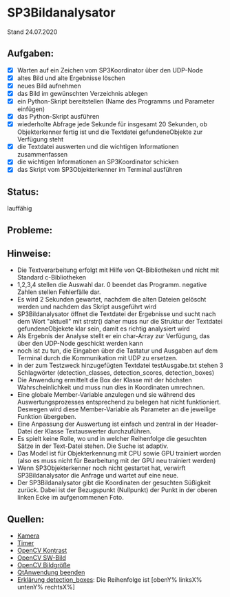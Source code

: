 # SP3Bildanalysator
Stand 24.07.2020

## Aufgaben:
- [x] Warten auf ein Zeichen vom SP3Koordinator über den UDP-Node
- [x] altes Bild und alte Ergebnisse löschen
- [x] neues Bild aufnehmen
- [x] das Bild im gewünschten Verzeichnis ablegen
- [x] ein Python-Skript bereitstellen (Name des Programms und Parameter einfügen)
- [x] das Python-Skript ausführen
- [x] wiederholte Abfrage jede Sekunde für insgesamt 20 Sekunden, ob Objekterkenner fertig ist und die Textdatei gefundeneObjekte zur Verfügung steht
- [x] die Textdatei auswerten und die wichtigen Informationen zusammenfassen
- [x] die wichtigen Informationen an SP3Koordinator schicken
- [x] das Skript vom SP3Objekterkenner im Terminal ausführen

## Status:
lauffähig

## Probleme:

## Hinweise:
- Die Textverarbeitung erfolgt mit Hilfe von Qt-Bibliotheken und nicht mit Standard c-Bibliotheken
- 1,2,3,4 stellen die Auswahl dar. 0 beendet das Programm. negative Zahlen stellen Fehlerfälle dar.
- Es wird 2 Sekunden gewartet, nachdem die alten Dateien gelöscht werden und nachdem das Skript ausgeführt wird
- SP3Bildanalysator öffnet die Textdatei der Ergebnisse und sucht nach dem Wort "aktuell" mit strstr()
daher muss nur die Struktur der Textdatei gefundeneObjekete klar sein, damit es richtig analysiert wird
- Als Ergebnis der Analyse stellt er ein char-Array zur Verfügung, das über den UDP-Node geschickt werden kann
- noch ist zu tun, die Eingaben über die Tastatur und Ausgaben auf dem Terminal durch die Kommunikation mit UDP zu ersetzen.
- in der zum Testzweck hinzugefügten Textdatei testAusgabe.txt stehen 3 Schlagwörter (detection_classes, detection_scores, detection_boxes)
- Die Anwendung ermittelt die Box der Klasse mit der höchsten Wahrscheinlichkeit und muss nun dies in Koordinaten umrechnen.
- Eine globale Member-Variable anzulegen und sie während des Auswertungsprozesses entsprechend zu belegen hat nicht funktioniert. Deswegen wird diese Member-Variable als Parameter an die jeweilige Funktion übergeben.
- Eine Anpassung der Auswertung ist einfach und zentral in der Header-Datei der Klasse Textauswerter durchzuführen.
- Es spielt keine Rolle, wo und in welcher Reihenfolge die gesuchten Sätze in der Text-Datei stehen. Die Suche ist adaptiv.
- Das Model ist für Objekterkennung mit CPU sowie GPU trainiert worden (also es muss nicht für Bearbeitung mit der GPU neu trainiert werden)
- Wenn SP3Objekterkenner noch nicht gestartet hat, verwirft SP3Bildanalysator die Anfrage und wartet auf eine neue.
- Der SP3Bildanalysator gibt die Koordinaten der gesuchten Süßigkeit zurück. Dabei ist der Bezugspunkt (Nullpunkt) der Punkt in der oberen linken Ecke im aufgenommenen Foto.

## Quellen:
- [Kamera](https://www.opencv-srf.com/2010/09/object-detection-using-color-seperation.html)
- [Timer](https://stackoverflow.com/questions/4184468/sleep-for-milliseconds)
- [OpenCV Kontrast](https://www.opencv-srf.com/2018/02/change-contrast-of-images-and-videos.html)
- [OpenCV SW-Bild](https://docs.opencv.org/4.2.0/de/d25/imgproc_color_conversions.html)
- [OpenCV Bildgröße](https://docs.opencv.org/4.2.0/d6/d50/classcv_1_1Size__.html)
- [QtAnwendung beenden](https://stackoverflow.com/questions/8026101/correct-way-to-quit-a-qt-program)
- [Erklärung detection_boxes](https://stackoverflow.com/questions/48915003/get-the-bounding-box-coordinates-in-the-tensorflow-object-detection-api-tutorial): Die Reihenfolge ist [obenY% linksX% untenY% rechtsX%]
